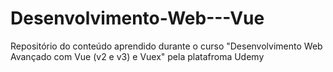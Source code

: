 # Desenvolvimento-Web---Vue
Repositório do conteúdo aprendido durante o curso "Desenvolvimento Web Avançado com Vue (v2 e v3) e Vuex" pela platafroma Udemy
